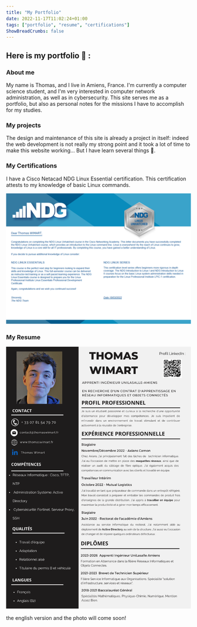 ```yaml
---
title: "My Portfolio"
date: 2022-11-17T11:02:24+01:00
tags: ["portfolio", "resume", "certifications"]
ShowBreadCrumbs: false
---
```



## Here is my portfolio 📑 : ##

### About me ###

My name is Thomas, and I live in Amiens, France. I'm currently a computer science student, and I'm very interested in computer network administration, as well as in cybersecurity. 
This site serves me as a portfolio, but also as personal notes for the missions I have to accomplish for my studies.

### My projects ###

The design and maintenance of this site is already a project in itself: indeed the web development is not really my strong point and it took a lot of time to make this website working... But I have learn several things 🙂. 

### My Certifications ###

I have a Cisco Netacad NDG Linux Essential certification. This certification attests to my knowledge of basic Linux commands.

![certif linux](/images/certif-linux.png)

### My Resume ###

![cv](/images/cv.png)

the english version and the photo will come soon! 


